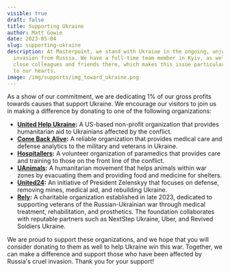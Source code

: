 ```yaml
---
visible: true
draft: false
title: Supporting Ukraine
author: Matt Gowie
date: 2023-05-04
slug: supporting-ukraine
description: At Masterpoint, we stand with Ukraine in the ongoing, unjust
  invasion from Russia. We have a full-time team member in Kyiv, as well as
  close colleagues and friends there, which makes this issue particularly close
  to our hearts.
image: /img/supports/img_toward_ukraine.png
---
```

As a show of our commitment, we are dedicating 1% of our gross profits towards causes that support Ukraine. We encourage our visitors to join us in making a difference by donating to one of the following organizations:

* **[United Help Ukraine](https://unitedhelpukraine.org/):** A US-based non-profit organization that provides humanitarian aid to Ukrainians affected by the conflict.
* **[Come Back Alive](https://savelife.in.ua/en/donate-en/#donate-army-card-monthly):** A reliable organization that provides medical care and defense analytics to the military and veterans in Ukraine.
* **[Hospitallers](https://www.hospitallers.life/needs-hospitallers):** A volunteer organization of paramedics that provides care and training to those on the front line of the conflict.
* **[UAnimals](https://uanimals.org/en/how-to-help/):** A humanitarian movement that helps animals within war zones by evacuating them and providing food and medicine for shelters.
* **[United24](https://u24.gov.ua/):** An initiative of President Zelenskyy that focuses on defense, removing mines, medical aid, and rebuilding Ukraine.
* **[Rely](https://rely.fund/en/):** A charitable organization established in late 2023, dedicated to supporting veterans of the Russian-Ukrainian war through medical treatment, rehabilitation, and prosthetics. The foundation collaborates with reputable partners such as NextStep Ukraine, Uber, and Revived Soldiers Ukraine.

We are proud to support these organizations, and we hope that you will consider donating to them as well to help Ukraine win this war. Together, we can make a difference and support those who have been affected by Russia's cruel invasion. Thank you for your support!